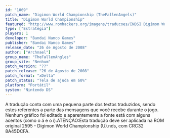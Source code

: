 ```yaml
---
id: "1069"
patch_name: "Digimon World Championship (TheFallenAngels)"
title: "Digimon World Championship"
featured: "http://www.romhackers.org/imagens/traducoes/[NDS] Digimon World Championship - 1.png"
type: ["Estratégia"]
players: 1
developer: "Bandai Namco Games"
publisher: "Bandai Namco Games"
release_date: "26 de Agosto de 2008"
author: ["Archnael"]
group_name: "TheFallenAngles"
group_site: "Nenhum"
patch_version: "??"
patch_release: "26 de Agosto de 2008"
patch_format: "xDelta"
patch_status: "Tela de ajuda em 60%"
platform: "Portátil"
system: "Nintendo DS"
---
```


A tradução conta com uma pequena parte dos textos traduzidos, sendo estes referentes a parte das mensagens que você recebe durante o jogo. Nenhum gráfico foi editado e aparentemente a fonte está com alguns acentos (como o á e o í).ATENÇÃO:Esta tradução deve ser aplicada na ROM original 2595 - Digimon World Championship (U).nds, com CRC32 8A45DCFA.